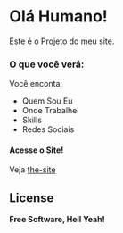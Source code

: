 # Olá Humano!

Este é o Projeto do meu site.

### O que você verá:

Você enconta:
  - Quem Sou Eu
  - Onde Trabalhei
  - Skills
  - Redes Sociais

#### Acesse o Site!

Veja [the-site](https://brunocomitre.com/)

License
----

**Free Software, Hell Yeah!**
